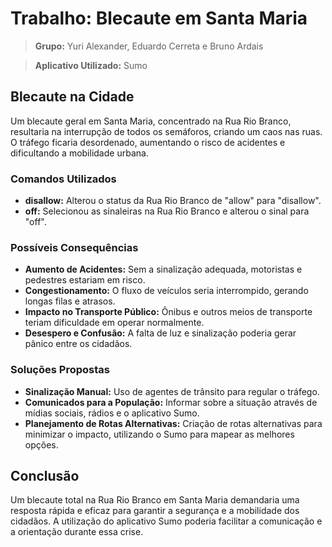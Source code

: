 # Trabalho: Blecaute em Santa Maria

> **Grupo:** Yuri Alexander, Eduardo Cerreta e Bruno Ardais

> **Aplicativo Utilizado:** Sumo

## Blecaute na Cidade

Um blecaute geral em Santa Maria, concentrado na Rua Rio Branco, resultaria na interrupção de todos os semáforos, criando um caos nas ruas. O tráfego ficaria desordenado, aumentando o risco de acidentes e dificultando a mobilidade urbana.

### Comandos Utilizados

- **disallow:** Alterou o status da Rua Rio Branco de "allow" para "disallow".
- **off:** Selecionou as sinaleiras na Rua Rio Branco e alterou o sinal para "off".

### Possíveis Consequências

- **Aumento de Acidentes:** Sem a sinalização adequada, motoristas e pedestres estariam em risco.
- **Congestionamento:** O fluxo de veículos seria interrompido, gerando longas filas e atrasos.
- **Impacto no Transporte Público:** Ônibus e outros meios de transporte teriam dificuldade em operar normalmente.
- **Desespero e Confusão:** A falta de luz e sinalização poderia gerar pânico entre os cidadãos.

### Soluções Propostas

- **Sinalização Manual:** Uso de agentes de trânsito para regular o tráfego.
- **Comunicados para a População:** Informar sobre a situação através de mídias sociais, rádios e o aplicativo Sumo.
- **Planejamento de Rotas Alternativas:** Criação de rotas alternativas para minimizar o impacto, utilizando o Sumo para mapear as melhores opções.

## Conclusão

Um blecaute total na Rua Rio Branco em Santa Maria demandaria uma resposta rápida e eficaz para garantir a segurança e a mobilidade dos cidadãos. A utilização do aplicativo Sumo poderia facilitar a comunicação e a orientação durante essa crise.
